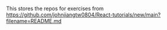 This stores the repos for exercises from https://github.com/johnjiangtw0804/React-tutorials/new/main?filename=README.md
